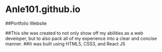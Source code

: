 # Anle101.github.io

##Portfolio Website

##This site was created to not only show off my abilities as a web developer, but to also pack all of my experience into a clear and concise manner.
##It was built using HTML5, CSS3, and React JS

